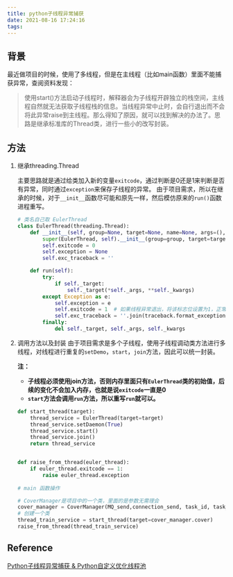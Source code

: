 ```yaml
---
title: python子线程异常捕获
date: 2021-08-16 17:24:16
tags:
---
```


## 背景

最近做项目的时候，使用了多线程，但是在主线程（比如main函数）里面不能捕获异常，查阅资料发现：

>
>
>使用start()方法启动子线程时，解释器会为子线程开辟独立的栈空间，主线程自然就无法获取子线程栈的信息。当线程异常中止时，会自行退出而不会将此异常raise到主线程。那么得知了原因，就可以找到解决的办法了。思路是继承标准库的Thread类，进行一些小的改写封装。



## 方法

1. 继承threading.Thread

   主要思路就是通过给类加入新的变量```exitcode```，通过判断是0还是1来判断是否有异常，同时通过```exception```来保存子线程的异常。
   由于项目需求，所以在继承的时候，对于```__init__```函数尽可能和原先一样，然后模仿原来的``run()``函数进程重写。

   ```python
   # 类名自己取 EulerThread
   class EulerThread(threading.Thread):
       def __init__(self, group=None, target=None, name=None, args=(), kwargs=None, daemon=None):
           super(EulerThread, self).__init__(group=group, target=target, name=name, args=args, kwargs=kwargs, daemon=daemon)
           self.exitcode = 0
           self.exception = None
           self.exc_traceback = ''
   
       def run(self):
           try:
               if self._target:
                   self._target(*self._args, **self._kwargs)
           except Exception as e:
               self.exception = e
               self.exitcode = 1  # 如果线程异常退出，将该标志位设置为1，正常退出为0
               self.exc_traceback = ''.join(traceback.format_exception(*sys.exc_info()))  # 在改成员变量中记录异常信息
           finally:
               del self._target, self._args, self._kwargs
   ```

   

2. 调用方法以及封装
   由于项目需求是多个子线程，使用子线程调动类方法进行多线程，对线程进行重复的``setDemo``，``start``，``join``方法，因此可以统一封装。

   **注：**

   - **子线程必须使用join方法，否则内存里面只有``EulerThread``类的初始值，后续的变化不会加入内存，也就是说```exitcode```一直是0**
   - **``start``方法会调用``run``方法，所以重写``run``就可以。**

   ```python
   def start_thread(target):
       thread_service = EulerThread(target=target)
       thread_service.setDaemon(True)
       thread_service.start()
       thread_service.join()
       return thread_service
   
   
   def raise_from_thread(euler_thread):
       if euler_thread.exitcode == 1:
           raise euler_thread.exception
           
   # main 函数操作
   
   # CoverManager是项目中的一个类，里面的是参数无需理会
   cover_manager = CoverManager(MQ_send,connection_send, task_id, task_type, aim, lm_path, coco_path, class_name, test_size)
   # 创建一个类
   thread_train_service = start_thread(target=cover_manager.cover)
   raise_from_thread(thread_train_service)
   ```

   

## Reference

[Python子线程异常捕获 & Python自定义优化线程池](https://blog.csdn.net/ywq935/article/details/86577801)
